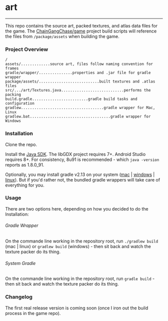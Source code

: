 # art
_____
This repo contains the source art, packed textures, and atlas data files for the game. The [ChainGangChase/game](https://github.com/ChainGangChase/game) project build scripts will reference the files from `/package/assets` when building the game.

### Project Overview
```
/
assets/.............source art, files follow naming convention for frames
gradle/wrapper/...............properties and .jar file for gradle wrapper
package/assets/...........................built textures and .atlas files
src/.../art/Textures.java............................performs the packing
build.gradle.........................gradle build tasks and configuration
gradlew.....................................gradle wrapper for Mac, Linux
gradlew.bat....................................gradle wrapper for Windows
```

### Installation
Clone the repo.

Install the [Java SDK](http://www.oracle.com/technetwork/java/javase/downloads/jdk8-downloads-2133151.html). The libGDX project requires 7+. Android Studio requires 8+. For consistency, 8u91 is recommended - which `java -version` reports as 1.8.0_91.

Optionally, you may install gradle v2.13 on your system ([mac](https://www.jayway.com/2013/05/12/getting-started-with-gradle/) | [windows](http://www.bryanlor.com/blog/gradle-tutorial-how-install-gradle-windows) | [linux](http://exponential.io/blog/2015/03/30/install-gradle-on-ubuntu-linux/)). But if you'd rather not, the bundled gradle wrappers will take care of everything for you.

### Usage
There are two options here, depending on how you decided to do the Installation:

###### Gradle Wrapper
On the commande line working in the repository root, run `./gradlew build` (mac | linux) or `gradlew build` (windows) - then sit back and watch the texture packer do its thing.

###### System Gradle
On the commande line working in the repository root, run `gradle build` - then sit back and watch the texture packer do its thing.

### Changelog
The first real release version is coming soon (once I iron out the build process in the game repo).
